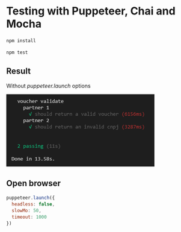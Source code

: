 # Testing with Puppeteer, Chai and Mocha

```bash
npm install
```

```bash
npm test
```


## Result

Without *puppeteer.launch* options

![Result](result.png?v=2)


## Open browser

```javascript
puppeteer.launch({
  headless: false,
  slowMo: 50,
  timeout: 1000
})
```
